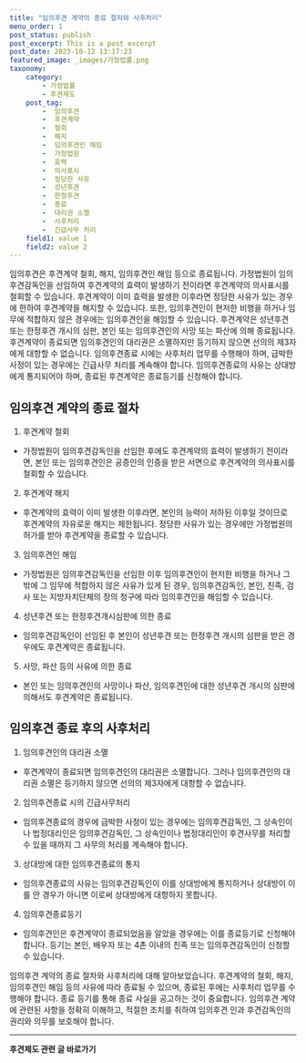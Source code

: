 ```yaml
---
title: "임의후견 계약의 종료 절차와 사후처리"
menu_order: 1
post_status: publish
post_excerpt: This is a post excerpt
post_date: 2023-10-12 13:17:23
featured_image: _images/가정법률.png
taxonomy:
    category:
        - 가정법률
        - 후견제도
    post_tag:
        -  임의후견
        -  후견계약
        -  철회
        -  해지
        -  임의후견인 해임
        -  가정법원
        -  효력
        -  의사표시
        -  정당한 사유
        -  성년후견
        -  한정후견
        -  종료
        -  대리권 소멸
        -  사후처리
        -  긴급사무 처리
    field1: value 1
    field2: value 2
---
```



임의후견은 후견계약 철회, 해지, 임의후견인 해임 등으로 종료됩니다. 가정법원이 임의후견감독인을 선임하여 후견계약의 효력이 발생하기 전이라면 후견계약의 의사표시를 철회할 수 있습니다. 후견계약이 이미 효력을 발생한 이후라면 정당한 사유가 있는 경우에 한하여 후견계약을 해지할 수 있습니다. 또한, 임의후견인이 현저한 비행을 하거나 임무에 적합하지 않은 경우에는 임의후견인을 해임할 수 있습니다. 후견계약은 성년후견 또는 한정후견 개시의 심판, 본인 또는 임의후견인의 사망 또는 파산에 의해 종료됩니다. 후견계약이 종료되면 임의후견인의 대리권은 소멸하지만 등기하지 않으면 선의의 제3자에게 대항할 수 없습니다. 임의후견종료 시에는 사후처리 업무를 수행해야 하며, 급박한 사정이 있는 경우에는 긴급사무 처리를 계속해야 합니다. 임의후견종료의 사유는 상대방에게 통지되어야 하며, 종료된 후견계약은 종료등기를 신청해야 합니다.

## 임의후견 계약의 종료 절차

1. 후견계약 철회
- 가정법원이 임의후견감독인을 선임한 후에도 후견계약의 효력이 발생하기 전이라면, 본인 또는 임의후견인은 공증인의 인증을 받은 서면으로 후견계약의 의사표시를 철회할 수 있습니다.

2. 후견계약 해지
- 후견계약의 효력이 이미 발생한 이후라면, 본인의 능력이 저하된 이후일 것이므로 후견계약의 자유로운 해지는 제한됩니다. 정당한 사유가 있는 경우에만 가정법원의 허가를 받아 후견계약을 종료할 수 있습니다.

3. 임의후견인 해임
- 가정법원은 임의후견감독인을 선임한 이후 임의후견인이 현저한 비행을 하거나 그 밖에 그 임무에 적합하지 않은 사유가 있게 된 경우, 임의후견감독인, 본인, 친족, 검사 또는 지방자치단체의 장의 청구에 따라 임의후견인을 해임할 수 있습니다.

4. 성년후견 또는 한정후견개시심판에 의한 종료
- 임의후견감독인이 선임된 후 본인이 성년후견 또는 한정후견 개시의 심판을 받은 경우에도 후견계약은 종료됩니다.

5. 사망, 파산 등의 사유에 의한 종료
- 본인 또는 임의후견인의 사망이나 파산, 임의후견인에 대한 성년후견 개시의 심판에 의해서도 후견계약은 종료됩니다.

## 임의후견 종료 후의 사후처리

1. 임의후견인의 대리권 소멸
- 후견계약이 종료되면 임의후견인의 대리권은 소멸합니다. 그러나 임의후견인의 대리권 소멸은 등기하지 않으면 선의의 제3자에게 대항할 수 없습니다.

2. 임의후견종료 시의 긴급사무처리
- 임의후견종료의 경우에 급박한 사정이 있는 경우에는 임의후견감독인, 그 상속인이나 법정대리인은 임의후견감독인, 그 상속인이나 법정대리인이 후견사무를 처리할 수 있을 때까지 그 사무의 처리를 계속해야 합니다.

3. 상대방에 대한 임의후견종료의 통지
- 임의후견종료의 사유는 임의후견감독인이 이를 상대방에게 통지하거나 상대방이 이를 안 경우가 아니면 이로써 상대방에게 대항하지 못합니다.

4. 임의후견종료등기
- 임의후견인은 후견계약이 종료되었음을 알았을 경우에는 이를 종료등기로 신청해야 합니다. 등기는 본인, 배우자 또는 4촌 이내의 친족 또는 임의후견감독인이 신청할 수 있습니다.

임의후견 계약의 종료 절차와 사후처리에 대해 알아보았습니다. 후견계약의 철회, 해지, 임의후견인 해임 등의 사유에 따라 종료될 수 있으며, 종료된 후에는 사후처리 업무를 수행해야 합니다. 종료 등기를 통해 종료 사실을 공고하는 것이 중요합니다. 임의후견 계약에 관련된 사항을 정확히 이해하고, 적절한 조치를 취하여 임의후견 인과 후견감독인의 권리와 의무를 보호해야 합니다.




<!-- wp:separator -->
<hr class="wp-block-separator has-alpha-channel-opacity"/>
<!-- /wp:separator -->

<!-- wp:group {"backgroundColor":"base","layout":{"type":"constrained"}} -->
<div class="wp-block-group has-base-background-color has-background"><!-- wp:paragraph {"align":"center","fontSize":"large"} -->
<p class="has-text-align-center has-large-font-size"><strong>후견제도 관련 글 바로가기</strong></p>
<!-- /wp:paragraph -->


<!-- wp:latest-posts
{"categories":[{"id":1980,"count":19,"description":"","link":"https://uknowlaw.com/category/%ed%9b%84%ea%b2%ac%ec%a0%9c%eb%8f%84/","name":"후견제도","slug":"후견제도","taxonomy":"category","parent":0,"meta":[],"_links":{"self":[{"href":"https://uknowlaw.com/wp-json/wp/v2/categories/1980"}],"collection":[{"href":"https://uknowlaw.com/wp-json/wp/v2/categories"}],"about":[{"href":"https://uknowlaw.com/wp-json/wp/v2/taxonomies/category"}],"wp:post_type":[{"href":"https://uknowlaw.com/wp-json/wp/v2/posts?categories=1980"}],"curies":[{"name":"wp","href":"https://api.w.org/{rel}","templated":true}]}}],"postsToShow":100,"excerptLength":28,"postLayout":"grid","columns":2,"featuredImageAlign":"left","featuredImageSizeSlug":"large","fontSize":"medium"} /--></div>
<!-- /wp:group -->